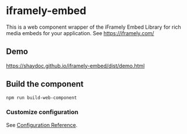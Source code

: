 # iframely-embed

This is a web component wrapper of the iFramely Embed Library for rich media embeds for your 
application. See https://iframely.com/

## Demo
https://shaydoc.github.io/iframely-embed/dist/demo.html

## Build the component
```
npm run build-web-component
```

### Customize configuration
See [Configuration Reference](https://cli.vuejs.org/config/).
